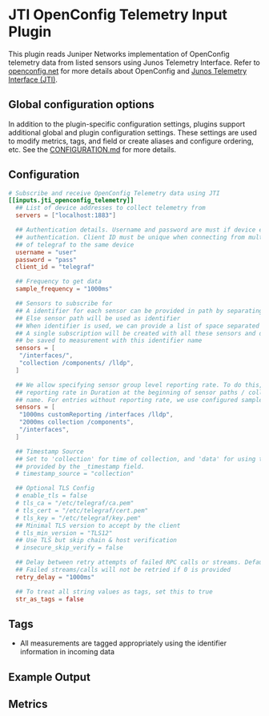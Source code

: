 # JTI OpenConfig Telemetry Input Plugin

This plugin reads Juniper Networks implementation of OpenConfig telemetry data
from listed sensors using Junos Telemetry Interface. Refer to
[openconfig.net](http://openconfig.net/) for more details about OpenConfig and
[Junos Telemetry Interface (JTI)][1].

[1]: https://www.juniper.net/documentation/en_US/junos/topics/concept/junos-telemetry-interface-oveview.html

## Global configuration options <!-- @/docs/includes/plugin_config.md -->

In addition to the plugin-specific configuration settings, plugins support
additional global and plugin configuration settings. These settings are used to
modify metrics, tags, and field or create aliases and configure ordering, etc.
See the [CONFIGURATION.md][CONFIGURATION.md] for more details.

[CONFIGURATION.md]: ../../../docs/CONFIGURATION.md#plugins

## Configuration

```toml @sample.conf
# Subscribe and receive OpenConfig Telemetry data using JTI
[[inputs.jti_openconfig_telemetry]]
  ## List of device addresses to collect telemetry from
  servers = ["localhost:1883"]

  ## Authentication details. Username and password are must if device expects
  ## authentication. Client ID must be unique when connecting from multiple instances
  ## of telegraf to the same device
  username = "user"
  password = "pass"
  client_id = "telegraf"

  ## Frequency to get data
  sample_frequency = "1000ms"

  ## Sensors to subscribe for
  ## A identifier for each sensor can be provided in path by separating with space
  ## Else sensor path will be used as identifier
  ## When identifier is used, we can provide a list of space separated sensors.
  ## A single subscription will be created with all these sensors and data will
  ## be saved to measurement with this identifier name
  sensors = [
   "/interfaces/",
   "collection /components/ /lldp",
  ]

  ## We allow specifying sensor group level reporting rate. To do this, specify the
  ## reporting rate in Duration at the beginning of sensor paths / collection
  ## name. For entries without reporting rate, we use configured sample frequency
  sensors = [
   "1000ms customReporting /interfaces /lldp",
   "2000ms collection /components",
   "/interfaces",
  ]

  ## Timestamp Source
  ## Set to 'collection' for time of collection, and 'data' for using the time
  ## provided by the _timestamp field.
  # timestamp_source = "collection"

  ## Optional TLS Config
  # enable_tls = false
  # tls_ca = "/etc/telegraf/ca.pem"
  # tls_cert = "/etc/telegraf/cert.pem"
  # tls_key = "/etc/telegraf/key.pem"
  ## Minimal TLS version to accept by the client
  # tls_min_version = "TLS12"
  ## Use TLS but skip chain & host verification
  # insecure_skip_verify = false

  ## Delay between retry attempts of failed RPC calls or streams. Defaults to 1000ms.
  ## Failed streams/calls will not be retried if 0 is provided
  retry_delay = "1000ms"

  ## To treat all string values as tags, set this to true
  str_as_tags = false
```

## Tags

- All measurements are tagged appropriately using the identifier information
  in incoming data

## Example Output

## Metrics
